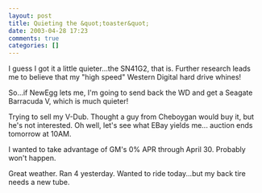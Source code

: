 ```yaml
---
layout: post
title: Quieting the &quot;toaster&quot;
date: 2003-04-28 17:23
comments: true
categories: []
---
```

I guess I got it a little quieter...the SN41G2, that is. Further research leads me to believe that my "high speed" Western Digital hard drive whines!

So...if NewEgg lets me, I'm going to send back the WD and get a Seagate Barracuda V, which is much quieter!

Trying to sell my V-Dub. Thought a guy from Cheboygan would buy it, but he's not interested. Oh well, let's see what EBay yields me... auction ends tomorrow at 10AM.

I wanted to take advantage of GM's 0% APR through April 30. Probably won't happen.

Great weather. Ran 4 yesterday. Wanted to ride today...but my back tire needs a new tube.
